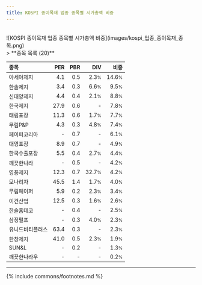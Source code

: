 ```yaml
---
title: KOSPI 종이목재 업종 종목별 시가총액 비중
---
```

<br>
![KOSPI 종이목재 업종 종목별 시가총액 비중](images/kospi_업종_종이목재_종목.png)
<br>
> **종목 목록 (20)**<a id="list"></a>

| **종목** | **PER** | **PBR** | **DIV** | **비중** |
| :------- | ------: | ------: | ------: | -------: |
| 아세아제지 | 4.1 | 0.5 | 2.3<small>%</small> | 14.6<small>%</small> |
| 한솔제지 | 3.4 | 0.3 | 6.6<small>%</small> | 9.5<small>%</small> |
| 신대양제지 | 4.4 | 0.4 | 2.1<small>%</small> | 8.8<small>%</small> |
| 한국제지 | 27.9 | 0.6 | - | 7.8<small>%</small> |
| 태림포장 | 11.3 | 0.6 | 1.7<small>%</small> | 7.7<small>%</small> |
| 무림P&P | 4.3 | 0.3 | 4.8<small>%</small> | 7.4<small>%</small> |
| 페이퍼코리아 | - | 0.7 | - | 6.1<small>%</small> |
| 대영포장 | 8.9 | 0.7 | - | 4.9<small>%</small> |
| 한국수출포장 | 5.5 | 0.4 | 2.7<small>%</small> | 4.4<small>%</small> |
| 깨끗한나라 | - | 0.5 | - | 4.2<small>%</small> |
| 영풍제지 | 12.3 | 0.7 | 32.7<small>%</small> | 4.2<small>%</small> |
| 모나리자 | 45.5 | 1.4 | 1.7<small>%</small> | 4.0<small>%</small> |
| 무림페이퍼 | 5.9 | 0.2 | 2.3<small>%</small> | 3.4<small>%</small> |
| 이건산업 | 12.5 | 0.3 | 1.6<small>%</small> | 2.6<small>%</small> |
| 한솔홈데코 | - | 0.4 | - | 2.5<small>%</small> |
| 삼정펄프 | - | 0.3 | 4.0<small>%</small> | 2.3<small>%</small> |
| 유니드비티플러스 | 63.4 | 0.3 | - | 2.3<small>%</small> |
| 한창제지 | 41.0 | 0.5 | 2.3<small>%</small> | 1.9<small>%</small> |
| SUN&L | - | 0.2 | - | 1.3<small>%</small> |
| 깨끗한나라우 | - | - | - | 0.2<small>%</small> |

---
{% include commons/footnotes.md %}